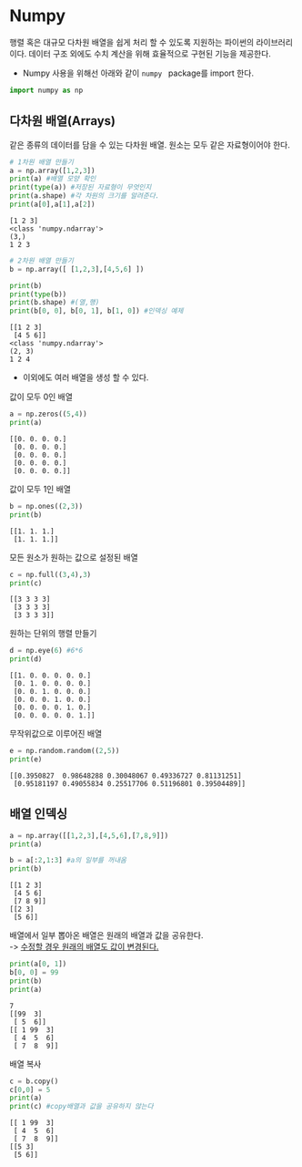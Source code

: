 # Numpy

행렬 혹은 대규모 다차원 배열을 쉽게 처리 할 수 있도록 지원하는 파이썬의 라이브러리이다. 
데이터 구조 외에도 수치 계산을 위해 효율적으로 구현된 기능을 제공한다.


- Numpy 사용을 위해선 아래와 같이 ```numpy ``` package를 import 한다.


```python
import numpy as np
```

## 다차원 배열(Arrays)
같은 종류의 데이터를 담을 수 있는 다차원 배열.
원소는 모두 같은 자료형이어야 한다.




```python
# 1차원 배열 만들기
a = np.array([1,2,3])
print(a) #배열 모양 확인
print(type(a)) #저장된 자료형이 무엇인지
print(a.shape) #각 차원의 크기를 알려준다.
print(a[0],a[1],a[2])
```

    [1 2 3]
    <class 'numpy.ndarray'>
    (3,)
    1 2 3
    


```python
# 2차원 배열 만들기
b = np.array([ [1,2,3],[4,5,6] ])

print(b) 
print(type(b))
print(b.shape) #(열,행)
print(b[0, 0], b[0, 1], b[1, 0]) #인덱싱 예제
```

    [[1 2 3]
     [4 5 6]]
    <class 'numpy.ndarray'>
    (2, 3)
    1 2 4
    

- 이외에도 여러 배열을 생성 할 수 있다.

값이 모두 0인 배열


```python
a = np.zeros((5,4))
print(a)
```

    [[0. 0. 0. 0.]
     [0. 0. 0. 0.]
     [0. 0. 0. 0.]
     [0. 0. 0. 0.]
     [0. 0. 0. 0.]]
    

값이 모두 1인 배열


```python
b = np.ones((2,3))
print(b)
```

    [[1. 1. 1.]
     [1. 1. 1.]]
    

모든 원소가 원하는 값으로 설정된 배열 


```python
c = np.full((3,4),3)
print(c)
```

    [[3 3 3 3]
     [3 3 3 3]
     [3 3 3 3]]
    

원하는 단위의 행렬 만들기


```python
d = np.eye(6) #6*6 
print(d)
```

    [[1. 0. 0. 0. 0. 0.]
     [0. 1. 0. 0. 0. 0.]
     [0. 0. 1. 0. 0. 0.]
     [0. 0. 0. 1. 0. 0.]
     [0. 0. 0. 0. 1. 0.]
     [0. 0. 0. 0. 0. 1.]]
    

무작위값으로 이루어진 배열


```python
e = np.random.random((2,5))
print(e)
```

    [[0.3950827  0.98648288 0.30048067 0.49336727 0.81131251]
     [0.95181197 0.49055834 0.25517706 0.51196801 0.39504489]]
    

## 배열 인덱싱


```python
a = np.array([[1,2,3],[4,5,6],[7,8,9]])
print(a)

b = a[:2,1:3] #a의 일부를 꺼내옴
print(b)
```

    [[1 2 3]
     [4 5 6]
     [7 8 9]]
    [[2 3]
     [5 6]]
    

배열에서 일부 뽑아온 배열은 원래의 배열과 값을 공유한다.<br>
 -> <u>수정할 경우 원래의 배열도 값이 변경된다.</u>


```python
print(a[0, 1])
b[0, 0] = 99
print(b)
print(a)
```

    7
    [[99  3]
     [ 5  6]]
    [[ 1 99  3]
     [ 4  5  6]
     [ 7  8  9]]
    

배열 복사


```python
c = b.copy()
c[0,0] = 5
print(a)
print(c) #copy배열과 값을 공유하지 않는다
```

    [[ 1 99  3]
     [ 4  5  6]
     [ 7  8  9]]
    [[5 3]
     [5 6]]
    
